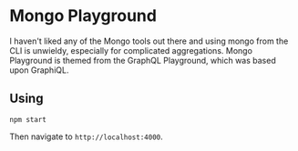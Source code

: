 # Mongo Playground

I haven't liked any of the Mongo tools out there and using mongo from the CLI
is unwieldy, especially for complicated aggregations.  Mongo Playground is
themed from the GraphQL Playground, which was based upon GraphiQL.

## Using

```Shell
npm start
```

Then navigate to `http://localhost:4000`.
